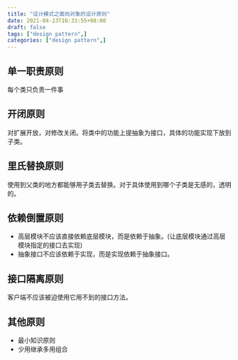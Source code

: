 ```yaml
---
title: "设计模式之面向对象的设计原则"
date: 2021-04-23T16:33:55+08:00
draft: false
tags: ["design pattern",]
categories: ["design pattern",]
---
```


## 单一职责原则

每个类只负责一件事

## 开闭原则

对扩展开放，对修改关闭。将类中的功能上提抽象为接口，具体的功能实现下放到子类。

## 里氏替换原则

使用到父类的地方都能够用子类去替换。对于具体使用到哪个子类是无感的，透明的。

## 依赖倒置原则

* 高层模块不应该直接依赖底层模块，而是依赖于抽象。(让底层模块通过高层模块指定的接口去实现)
* 抽象接口不应该依赖于实现，而是实现依赖于抽象接口。

## 接口隔离原则

客户端不应该被迫使用它用不到的接口方法。

## 其他原则

* 最小知识原则
* 少用继承多用组合


